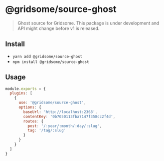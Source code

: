 # @gridsome/source-ghost

> Ghost source for Gridsome. This package is under development and API might change before v1 is released.

## Install

- `yarn add @gridsome/source-ghost`
- `npm install @gridsome/source-ghost`

## Usage

```js
module.exports = {
  plugins: [
    {
      use: '@gridsome/source-ghost',
      options: {
        baseUrl: 'http://localhost:2368',
        contentKey: '0b7050113fba7147f358cc2f4d',
        routes: {
          post: '/:year/:month/:day/:slug',
          tag: '/tag/:slug'
        }
      }
    }
  ]
}
```
